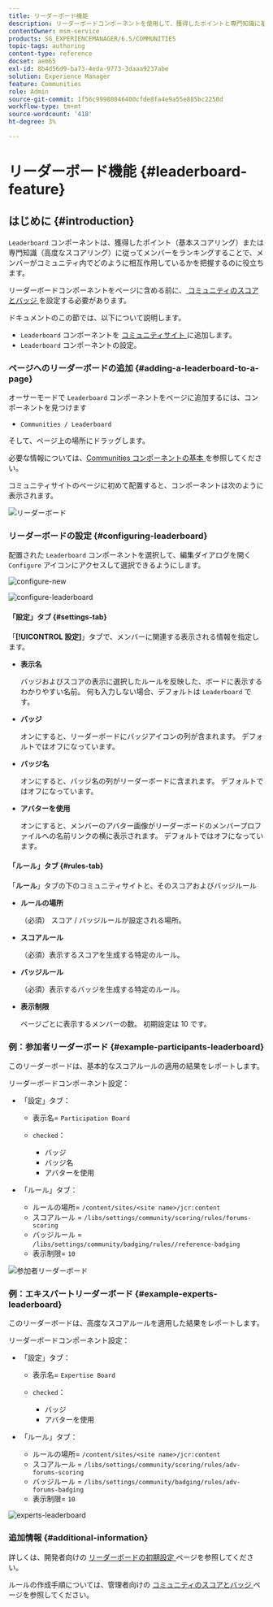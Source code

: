 ```yaml
---
title: リーダーボード機能
description: リーダーボードコンポーネントを使用して、獲得したポイントと専門知識に基づいてメンバーをランキングすることで、コミュニティ内のメンバーのインタラクションを確認する方法を説明します。
contentOwner: msm-service
products: SG_EXPERIENCEMANAGER/6.5/COMMUNITIES
topic-tags: authoring
content-type: reference
docset: aem65
exl-id: 8b4d56d9-ba73-4eda-9773-3daaa9237abe
solution: Experience Manager
feature: Communities
role: Admin
source-git-commit: 1f56c99980846400cfde8fa4e9a55e885bc2258d
workflow-type: tm+mt
source-wordcount: '418'
ht-degree: 3%

---
```


# リーダーボード機能 {#leaderboard-feature}

## はじめに {#introduction}

`Leaderboard` コンポーネントは、獲得したポイント（基本スコアリング）または専門知識（高度なスコアリング）に従ってメンバーをランキングすることで、メンバーがコミュニティ内でどのように相互作用しているかを把握するのに役立ちます。

リーダーボードコンポーネントをページに含める前に、[ コミュニティのスコアとバッジ ](/help/communities/implementing-scoring.md) を設定する必要があります。

ドキュメントのこの節では、以下について説明します。

* `Leaderboard` コンポーネントを [ コミュニティサイト ](/help/communities/overview.md#community-sites) に追加します。
* `Leaderboard` コンポーネントの設定。

### ページへのリーダーボードの追加 {#adding-a-leaderboard-to-a-page}

オーサーモードで `Leaderboard` コンポーネントをページに追加するには、コンポーネントを見つけます

* `Communities / Leaderboard`

そして、ページ上の場所にドラッグします。

必要な情報については、[Communities コンポーネントの基本 ](/help/communities/basics.md) を参照してください。

コミュニティサイトのページに初めて配置すると、コンポーネントは次のように表示されます。

![ リーダーボード ](assets/leaderboard.png)

### リーダーボードの設定 {#configuring-leaderboard}

配置された `Leaderboard` コンポーネントを選択して、編集ダイアログを開く `Configure` アイコンにアクセスして選択できるようにします。

![configure-new](assets/configure-new.png)

![configure-leaderboard](assets/configure-leaderboard.png)

#### 「設定」タブ {#settings-tab}

「**[!UICONTROL 設定]**」タブで、メンバーに関連する表示される情報を指定します。

* **表示名**

  バッジおよびスコアの表示に選択したルールを反映した、ボードに表示するわかりやすい名前。
何も入力しない場合、デフォルトは `Leaderboard` です。

* **バッジ**

  オンにすると、リーダーボードにバッジアイコンの列が含まれます。
デフォルトではオフになっています。

* **バッジ名**

  オンにすると、バッジ名の列がリーダーボードに含まれます。
デフォルトではオフになっています。

* **アバターを使用**

  オンにすると、メンバーのアバター画像がリーダーボードのメンバープロファイルへの名前リンクの横に表示されます。
デフォルトではオフになっています。

#### 「ルール」タブ {#rules-tab}

「**ルール**」タブの下のコミュニティサイトと、そのスコアおよびバッジルール

* **ルールの場所**

  （必須） スコア / バッジルールが設定される場所。

* **スコアルール**

  （必須）表示するスコアを生成する特定のルール。

* **バッジルール**

  （必須）表示するバッジを生成する特定のルール。

* **表示制限**

  ページごとに表示するメンバーの数。 初期設定は 10 です。

### 例：参加者リーダーボード {#example-participants-leaderboard}

このリーダーボードは、基本的なスコアルールの適用の結果をレポートします。

リーダーボードコンポーネント設定：

* 「設定」タブ：

   * 表示名= `Participation Board`
   * `checked`：

      * バッジ
      * バッジ名
      * アバターを使用

* 「ルール」タブ：

   * ルールの場所= `/content/sites/<site name>/jcr:content`
   * スコアルール = `/libs/settings/community/scoring/rules/forums-scoring`
   * バッジルール = `/libs/settings/community/badging/rules//reference-badging`
   * 表示制限= `10`

![ 参加者リーダーボード ](assets/participants-leaderboard.png)

### 例：エキスパートリーダーボード {#example-experts-leaderboard}

このリーダーボードは、高度なスコアルールを適用した結果をレポートします。

リーダーボードコンポーネント設定：

* 「設定」タブ：

   * 表示名= `Expertise Board`
   * `checked`：

      * バッジ
      * アバターを使用

* 「ルール」タブ：

   * ルールの場所= `/content/sites/<site name>/jcr:content`
   * スコアルール = `/libs/settings/community/scoring/rules/adv-forums-scoring`
   * バッジルール = `/libs/settings/community/badging/rules/adv-forums-badging`
   * 表示制限= `10`

![experts-leaderboard](assets/experts-leaderboard.png)

### 追加情報 {#additional-information}

詳しくは、開発者向けの [ リーダーボードの初期設定 ](/help/communities/leaderboard.md) ページを参照してください。

ルールの作成手順については、管理者向けの [ コミュニティのスコアとバッジ ](/help/communities/implementing-scoring.md) ページを参照してください。
